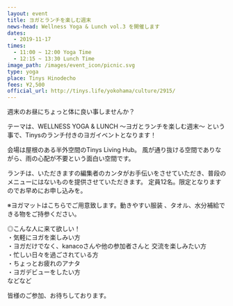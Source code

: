 ```yaml
---
layout: event
title: ヨガとランチを楽しむ週末
news-head: Wellness Yoga & Lunch vol.3 を開催します
dates:
  - 2019-11-17
times:
  - 11:00 ~ 12:00 Yoga Time
  - 12:15 ~ 13:30 Lunch Time
image_path: /images/event_icon/picnic.svg
type: yoga
place: Tinys Hinodecho
fees: ¥2,500
official_url: http://tinys.life/yokohama/culture/2915/
---
```

週末のお昼にちょっと体に良い事しませんか？

テーマは、WELLNESS YOGA & LUNCH ～ヨガとランチを楽しむ週末～
という事で、Tinysのランチ付きのヨガイベントとなります！

会場は屋根のある半外空間のTinys Living Hub。
風が通り抜ける空間でありながら、雨の心配が不要という面白い空間です。

ランチは、いただきますの編集者のカンタがお手伝いをさせていただき、普段のメニューにはないものを提供させていただきます。
定員12名。限定となりますのでお早めにお申し込みを。

※ヨガマットはこちらでご用意致します。動きやすい服装 、タオル、水分補給できる物をご持参ください。

◎こんな人に来て欲しい！<br>
・気軽にヨガを楽しみい方<br>
・ヨガだけでなく、kanacoさんや他の参加者さんと 交流を楽しみたい方<br>
・忙しい日々を過ごされている方<br>
・ちょっとお疲れのアナタ<br>
・ヨガデビューをしたい方<br>
などなど

皆様のご参加、お待ちしております。

